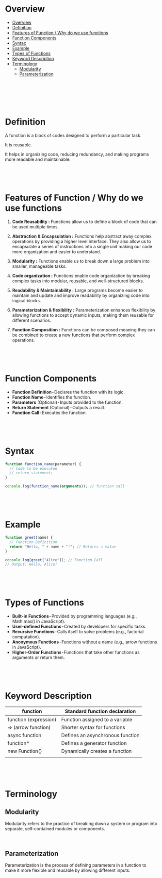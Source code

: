 # Overview

- [Overview](#overview)
- [Definition](#definition)
- [Features of Function / Why do we use functions](#features-of-function--why-do-we-use-functions)
- [Function Components](#function-components)
- [Syntax](#syntax)
- [Example](#example)
- [Types of Functions](#types-of-functions)
- [Keyword Description](#keyword-description)
- [Terminology](#terminology)
  - [Modularity](#modularity)
  - [Parameterization](#parameterization)

&nbsp;

&nbsp;

&nbsp;

# Definition

A function is a block of codes designed to perform a particular task.

It is reusable.

It helps in organizing code, reducing redundancy, and making programs more readable and maintainable.

&nbsp;

&nbsp;

# Features of Function / Why do we use functions

1. **Code Reusability :** Functions allow us to define a block of code that can be used multiple times.

2. **Abstraction & Encapsulation :** Functions help abstract away complex operations by providing a higher level interface. They also allow us to encapsulate a series of instructions into a single unit making our code more organization and easier to understand.

3. **Modularity :** Functions enable us to break down a large problem into smaller, manageable tasks.

4. **Code organization :** Functions enable code organization by breaking complex tasks into modular, reusable, and well-structured blocks.

5. **Readability & Maintainability :** Large programs become easier to maintain and update and improve readability by organizing code into logical blocks.

6. **Parameterization & flexibility :** Parameterization enhances flexibility by allowing functions to accept dynamic inputs, making them reusable for different scenarios.

7. **Function Composition :** Functions can be composed meaning they can be combined to create a new functions that perform complex operations.

&nbsp;

&nbsp;

# Function Components

- **Function Definition** - Declares the function with its logic.
- **Function Name** - Identifies the function.
- **Parameters** (Optional) - Inputs provided to the function.
- **Return Statement** (Optional) - Outputs a result.
- **Function Call** - Executes the function.

&nbsp;

&nbsp;

# Syntax

```js
function function_name(parameter) {
  // Code to be executed
  // return statement;
}

console.log(function_name(arguments)); // function call
```

&nbsp;

&nbsp;

# Example

```js
function greet(name) {
  // Function Definition
  return "Hello, " + name + "!"; // Returns a value
}

console.log(greet("Alice")); // Function Call
// Output: Hello, Alice!
```

&nbsp;

&nbsp;

# Types of Functions

- **Built-in Functions** - Provided by programming languages (e.g., Math.max() in JavaScript).
- **User-defined Functions** - Created by developers for specific tasks.
- **Recursive Functions** - Calls itself to solve problems (e.g., factorial computation).
- **Anonymous Functions** - Functions without a name (e.g., arrow functions in JavaScript).
- **Higher-Order Functions** - Functions that take other functions as arguments or return them.

&nbsp;

&nbsp;

# Keyword Description

| function              | Standard function declaration    |
| --------------------- | -------------------------------- |
| function (expression) | Function assigned to a variable  |
| => (arrow function)   | Shorter syntax for functions     |
| async function        | Defines an asynchronous function |
| function\*            | Defines a generator function     |
| new Function()        | Dynamically creates a function   |
|                       |                                  |

&nbsp;

&nbsp;

# Terminology

## Modularity

Modularity refers to the practice of breaking down a system or program into separate, self-contained
modules or components.

&nbsp;

## Parameterization

Parameterization is the process of defining parameters in a function to make it more flexible and reusable by allowing different inputs.

&nbsp;
